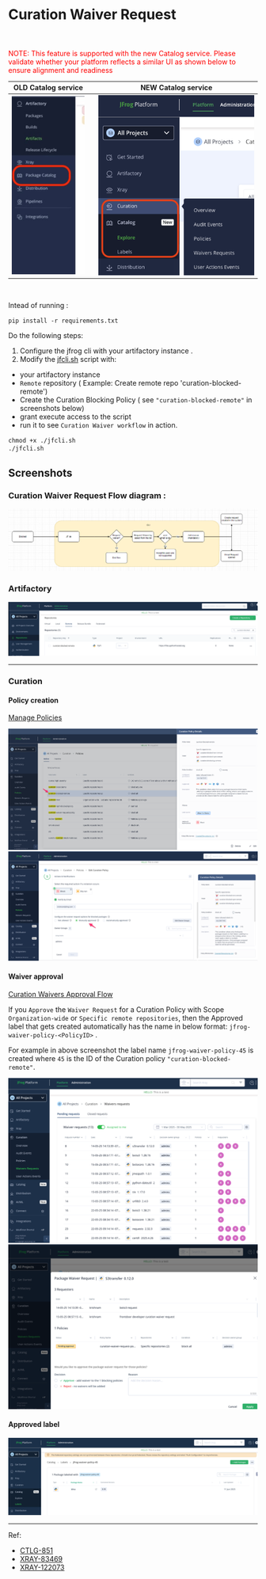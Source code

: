 # Curation Waiver Request


<br /><br />
<span style="color:red;">NOTE: This feature is supported with the new Catalog service. Please validate whether your platform reflects a similar UI as shown below to ensure alignment and readiness</span>

| OLD Catalog service | | NEW Catalog service |
| :------: | :------: | :------: |
| <img src="./images/old-catalog-service.jpg" /> |    | <img src="./images/new-catalog-service.png" /> |
<br />

Intead of running :
````
pip install -r requirements.txt
````

Do the following steps:

1. Configure the jfrog cli with your artifactory instance .
2. Modify the [jfcli.sh](jfcli.sh) script with:
- your artifactory instance
- `Remote` repository ( Example: Create remote repo 'curation-blocked-remote')
-  Create the Curation Blocking Policy ( see `"curation-blocked-remote"` in screenshots below)
- grant execute access to the script
- run it to  see `Curation Waiver workflow` in action.
```
chmod +x ./jfcli.sh
./jfcli.sh
```

## Screenshots
### Curation Waiver Request Flow diagram :
<img src="./images/waiver_request_flow.png" />
<br />

### Artifactory
<img src="./images/remote-repo.png" />
<br />

<hr />

### Curation
#### Policy creation
[Manage Policies](https://jfrog.com/help/r/jfrog-security-user-guide/products/curation/manage-curation/manage-policies)

<img src="./images/curation-policy.png"/>
<br/>
<img src="./images/curation-policy-actions.png"/>
<br/>

#### Waiver approval 
[Curation Waivers Approval Flow](https://jfrog.com/help/r/jfrog-security-user-guide/products/curation/manage-curation/manage-waivers)

If you `Approve` the `Waiver Request` for a  Curation Policy with Scope  `Organization-wide` or `Specific remote repositories`, then the Approved label
that gets created automatically  has the name in below format:
`jfrog-waiver-policy-<PolicyID>` . 

For example in above screenshot the label name `jfrog-waiver-policy-45` is created 
where `45` is the ID of the Curation policy `"curation-blocked-remote"`.


<img src="./images/curation-waiver-requests.png"/>
<br/>
<img src="./images/curation-waiver-request.png"/>
<br/>

#### Approved label

<img src="./images/approved-label.png">
<br/>

---

Ref: 
- [CTLG-851](https://jfrog-int.atlassian.net/browse/CTLG-851)
- [XRAY-83469](https://jfrog-int.atlassian.net/browse/XRAY-83469)
- [XRAY-122073](https://jfrog-int.atlassian.net/browse/XRAY-122073)




